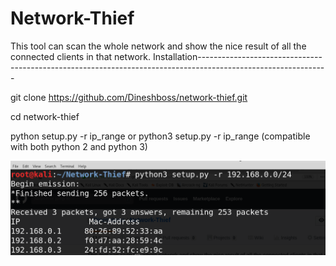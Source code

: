 # Network-Thief
This tool can scan the whole network and show the nice result of all the connected clients in that network. 
Installation--------------------------------------------------------------------------------------------------------------

git clone https://github.com/Dineshboss/network-thief.git

cd network-thief

python setup.py -r ip_range  or python3 setup.py -r ip_range (compatible with both python 2 and python 3)

![](/images/demo.png)





